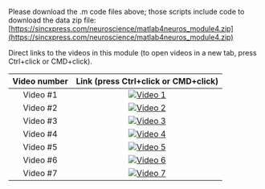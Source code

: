 Please download the .m code files above; those scripts include code to download the data zip file:
[https://sincxpress.com/neuroscience/matlab4neuros_module4.zip](https://sincxpress.com/neuroscience/matlab4neuros_module4.zip)


Direct links to the videos in this module (to open videos in a new tab, press Ctrl+click or CMD+click).

| Video number | Link (press Ctrl+click or CMD+click) |
| :-----:      | :---: |
| Video #1 | [![Video 1](https://img.youtube.com/vi/rwaBNxiCqvE/hqdefault.jpg)](https://www.youtube.com/embed/rwaBNxiCqvE) |
| Video #2 | [![Video 2](https://img.youtube.com/vi/8luJngEkwM8/hqdefault.jpg)](https://www.youtube.com/embed/8luJngEkwM8) |
| Video #3 | [![Video 3](https://img.youtube.com/vi/odDTlDRlXIE/hqdefault.jpg)](https://www.youtube.com/embed/odDTlDRlXIE) |
| Video #4 | [![Video 4](https://img.youtube.com/vi/FDZd3GihdDg/hqdefault.jpg)](https://www.youtube.com/embed/FDZd3GihdDg) |
| Video #5 | [![Video 5](https://img.youtube.com/vi/RmnsNZHwdyo/hqdefault.jpg)](https://www.youtube.com/embed/RmnsNZHwdyo) |
| Video #6 | [![Video 6](https://img.youtube.com/vi/uFPABs6yRYY/hqdefault.jpg)](https://www.youtube.com/embed/uFPABs6yRYY) |
| Video #7 | [![Video 7](https://img.youtube.com/vi/IZVnRET8ogI/hqdefault.jpg)](https://www.youtube.com/embed/IZVnRET8ogI) |

